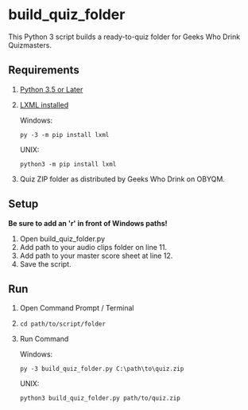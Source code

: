 # build_quiz_folder
This Python 3 script builds a ready-to-quiz folder for Geeks Who Drink Quizmasters.

## Requirements
1. [Python 3.5 or Later](https://www.python.org/downloads/)

2. [LXML installed](https://lxml.de/installation.html)

    Windows:
    
    <code>py -3 -m pip install lxml</code>
    
    UNIX:
    
    <code>python3 -m pip install lxml</code>

3. Quiz ZIP folder as distributed by Geeks Who Drink on OBYQM.

## Setup

**Be sure to add an 'r' in front of Windows paths!**

1. Open build_quiz_folder.py
2. Add path to your audio clips folder on line 11. 
3. Add path to your master score sheet at line 12.
4. Save the script.

## Run
1. Open Command Prompt / Terminal
2. <code>cd path/to/script/folder</code>
3.  Run Command
    
       Windows: 
    
       <code>py -3 build_quiz_folder.py C:\path\to\quiz.zip</code>
    
       UNIX: 
    
       <code>python3 build_quiz_folder.py path/to/quiz.zip</code>
